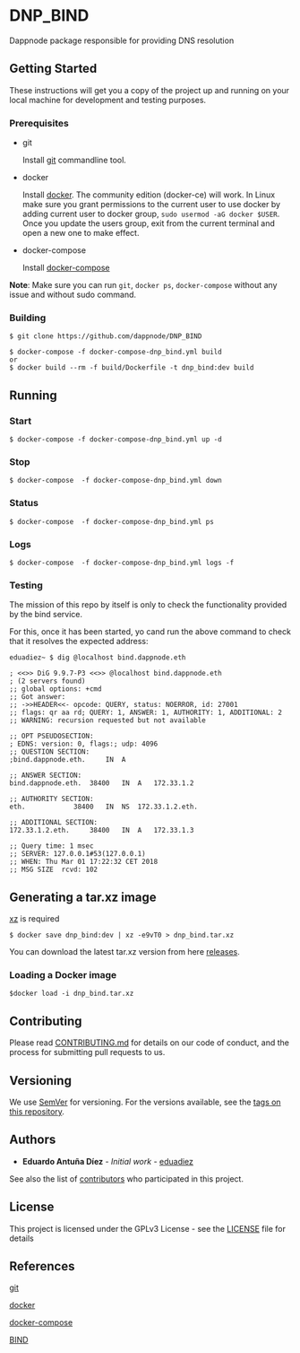 # DNP_BIND

Dappnode package responsible for providing DNS resolution

## Getting Started

These instructions will get you a copy of the project up and running on your local machine for development and testing purposes.

### Prerequisites

- git

   Install [git](https://git-scm.com/book/en/v2/Getting-Started-Installing-Git) commandline tool.

- docker

   Install [docker](https://docs.docker.com/engine/installation). The community edition (docker-ce) will work. In Linux make sure you grant permissions to the current user to use docker by adding current user to docker group, `sudo usermod -aG docker $USER`. Once you update the users group, exit from the current terminal and open a new one to make effect.

- docker-compose

   Install [docker-compose](https://docs.docker.com/compose/install)
   
**Note**: Make sure you can run `git`, `docker ps`, `docker-compose` without any issue and without sudo command.

### Building

```
$ git clone https://github.com/dappnode/DNP_BIND
```

```
$ docker-compose -f docker-compose-dnp_bind.yml build
or 
$ docker build --rm -f build/Dockerfile -t dnp_bind:dev build 
```

## Running

### Start
```
$ docker-compose -f docker-compose-dnp_bind.yml up -d
```
### Stop
```
$ docker-compose  -f docker-compose-dnp_bind.yml down
```
### Status
```
$ docker-compose  -f docker-compose-dnp_bind.yml ps
```
### Logs
```
$ docker-compose  -f docker-compose-dnp_bind.yml logs -f
```

### Testing

The mission of this repo by itself is only to check the functionality provided by the bind service.

For this, once it has been started, yo cand run the above command to check that it resolves the expected address:

```
eduadiez~ $ dig @localhost bind.dappnode.eth

; <<>> DiG 9.9.7-P3 <<>> @localhost bind.dappnode.eth
; (2 servers found)
;; global options: +cmd
;; Got answer:
;; ->>HEADER<<- opcode: QUERY, status: NOERROR, id: 27001
;; flags: qr aa rd; QUERY: 1, ANSWER: 1, AUTHORITY: 1, ADDITIONAL: 2
;; WARNING: recursion requested but not available

;; OPT PSEUDOSECTION:
; EDNS: version: 0, flags:; udp: 4096
;; QUESTION SECTION:
;bind.dappnode.eth.		IN	A

;; ANSWER SECTION:
bind.dappnode.eth.	38400	IN	A	172.33.1.2

;; AUTHORITY SECTION:
eth.			38400	IN	NS	172.33.1.2.eth.

;; ADDITIONAL SECTION:
172.33.1.2.eth.		38400	IN	A	172.33.1.3

;; Query time: 1 msec
;; SERVER: 127.0.0.1#53(127.0.0.1)
;; WHEN: Thu Mar 01 17:22:32 CET 2018
;; MSG SIZE  rcvd: 102
```

## Generating a tar.xz image

[xz](https://tukaani.org/xz/) is required 

```
$ docker save dnp_bind:dev | xz -e9vT0 > dnp_bind.tar.xz
```

You can download the latest tar.xz version from here [releases](https://github.com/dappnode/DNP_BIND/releases).

### Loading a Docker image

```
$docker load -i dnp_bind.tar.xz
```

## Contributing

Please read [CONTRIBUTING.md](https://github.com/dappnode) for details on our code of conduct, and the process for submitting pull requests to us.

## Versioning

We use [SemVer](http://semver.org/) for versioning. For the versions available, see the [tags on this repository](https://github.com/dappnode/DNP_BIND/tags). 

## Authors

* **Eduardo Antuña Díez** - *Initial work* - [eduadiez](https://github.com/eduadiez)

See also the list of [contributors](https://github.com/dappnode/DNP_BIND/contributors) who participated in this project.

## License

This project is licensed under the GPLv3 License - see the [LICENSE](LICENSE) file for details

## References

[git](https://git-scm.com/)

[docker](https://www.docker.com/)

[docker-compose](https://docs.docker.com/compose/)

[BIND](https://www.isc.org/downloads/bind/)